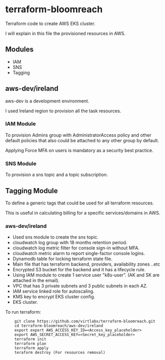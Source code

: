 # terraform-bloomreach
Terraform code to create AWS EKS cluster.

I will explain in this file the provisioned resources in AWS.

## Modules
- IAM
- SNS
- Tagging

## aws-dev/ireland
aws-dev is a development environment.

I used Ireland region to provision all the task resources.

### IAM Module
To provision Admins group with AdministratorAccess policy and other default policies that also could be attached to any other group by default.

Applying Force MFA on users is mandatory as a security best practice. 

### SNS Module
To provision a sns topic and a topic subscription.

## Tagging Module
To define a generic tags that could be used for all terraform resources.

This is useful in calculating billing for a specific services/domains in AWS.

### aws-dev/ireland

- Used sns module to create the sns topic. 
- cloudwatch log group with 18 months retention period. 
- cloudwatch log metric filter for console sign-in without MFA.
- cloudwatch metric alarm to report single-factor console logins.
- Dynamodb table for locking terraform state file.
- Main file that has terraform backend, providers, availability zones ..etc
- Encrypted S3 bucket for the backend and it has a lifecycle rule.
- Using IAM module to create 1 service user "k8s-user". (AK and SK are attached in the email).
- VPC that has 3 private subnets and 3 public subnets in each AZ.
- IAM service linked role for autoscaling.
- KMS key to encrypt EKS cluster config.
- EKS cluster.

To run terraform:

```
    git clone https://github.com/virtlabx/terraform-bloomreach.git
    cd terraform-bloomreach/aws-dev/ireland
    export export AWS_ACCESS_KEY_ID=<Access_key_placeholder>
    export AWS_SECRET_ACCESS_KEY=<Secret_key_placeholder>
    terraform init
    terraform plan
    terraform apply
    teraform destroy (For resources removal)
```